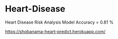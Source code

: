 # Heart-Disease
Heart Disease Risk Analysis
Model Accuracy =  0.81 %


https://shobanama-heart-predict.herokuapp.com/
